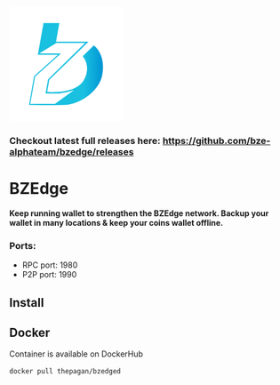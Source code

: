 <img height="204" src="https://github.com/thepagan/bzedge/raw/bzedge/doc/imgs/bzedge-logo.png">

### Checkout latest full releases here: https://github.com/bze-alphateam/bzedge/releases


# BZEdge
**Keep running wallet to strengthen the BZEdge network. Backup your wallet in many locations & keep your coins wallet offline.**

### Ports:
- RPC port: 1980
- P2P port: 1990

Install
-----------------

## Docker

Container is available on DockerHub

```
docker pull thepagan/bzedged
```
